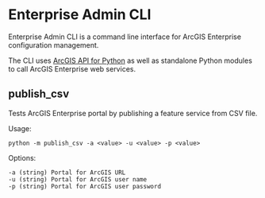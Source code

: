 # Enterprise Admin CLI

Enterprise Admin CLI is a command line interface for ArcGIS Enterprise configuration management.

The CLI uses [ArcGIS API for Python](https://developers.arcgis.com/python/) as well as standalone Python modules to call ArcGIS Enterprise web services.

## publish_csv

Tests ArcGIS Enterprise portal by publishing a feature service from CSV file.

Usage:

```shell
python -m publish_csv -a <value> -u <value> -p <value>
```

Options:

```text
-a (string) Portal for ArcGIS URL
-u (string) Portal for ArcGIS user name
-p (string) Portal for ArcGIS user password
```
